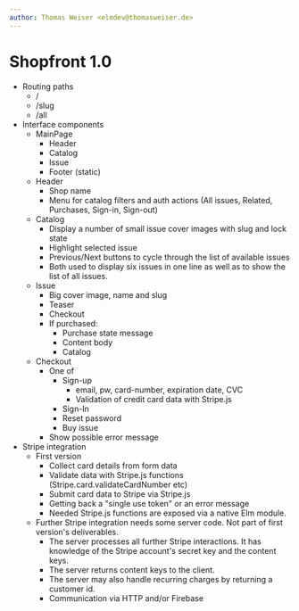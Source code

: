 ```yaml
---
author: Thomas Weiser <elmdev@thomasweiser.de>
---
```


# Shopfront 1.0

- Routing paths
  - /
  - /slug
  - /all
- Interface components
  - MainPage
    - Header
    - Catalog
    - Issue
    - Footer (static)
  - Header
    - Shop name
    - Menu for catalog filters and auth actions (All issues, Related, Purchases, Sign-in, Sign-out)
  - Catalog
    - Display a number of small issue cover images with slug and lock state
    - Highlight selected issue
    - Previous/Next buttons to cycle through the list of available issues
    - Both used to display six issues in one line as well as to show the list of all issues.
  - Issue
    - Big cover image, name and slug
    - Teaser
    - Checkout
    - If purchased:
      - Purchase state message
      - Content body
      - Catalog
  - Checkout
    - One of
      - Sign-up
        - email, pw, card-number, expiration date, CVC
        - Validation of credit card data with Stripe.js
      - Sign-In
      - Reset password
      - Buy issue
    - Show possible error message
- Stripe integration
  - First version
    - Collect card details from form data
    - Validate data with Stripe.js functions (Stripe.card.validateCardNumber etc)
    - Submit card data to Stripe via Stripe.js
    - Getting back a "single use token" or an error message
    - Needed Stripe.js functions are exposed via a native Elm module.
  - Further Stripe integration needs some server code. Not part of first version's deliverables.
    - The server processes all further Stripe interactions. It has knowledge of the Stripe account's secret key and the content keys.
    - The server returns content keys to the client.
    - The server may also handle recurring charges by returning a customer id.
    - Communication via HTTP and/or Firebase
